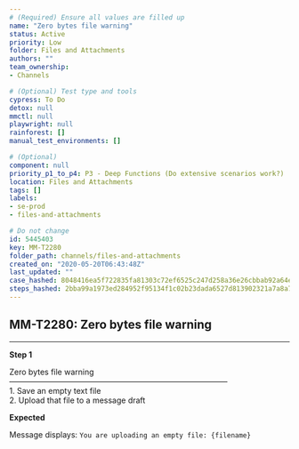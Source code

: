 ```yaml
---
# (Required) Ensure all values are filled up
name: "Zero bytes file warning"
status: Active
priority: Low
folder: Files and Attachments
authors: ""
team_ownership: 
- Channels

# (Optional) Test type and tools
cypress: To Do
detox: null
mmctl: null
playwright: null
rainforest: []
manual_test_environments: []

# (Optional)
component: null
priority_p1_to_p4: P3 - Deep Functions (Do extensive scenarios work?)
location: Files and Attachments
tags: []
labels: 
- se-prod
- files-and-attachments

# Do not change
id: 5445403
key: MM-T2280
folder_path: channels/files-and-attachments
created_on: "2020-05-20T06:43:48Z"
last_updated: ""
case_hashed: 8048416ea5f722835fa81303c72ef6525c247d258a36e26cbbab92a64e358cc19228831b70240c04632f75538d0c31ed
steps_hashed: 2bba99a1973ed284952f95134f1c02b23dada6527d813902321a7a8a7492ff370af44432b6d2021735d0317550ee9571
---
```


## MM-T2280: Zero bytes file warning

---

**Step 1**

Zero bytes file warning\
————————————————————————————\
1\. Save an empty text file\
2\. Upload that file to a message draft

**Expected**

Message displays: `You are uploading an empty file: {filename}`
